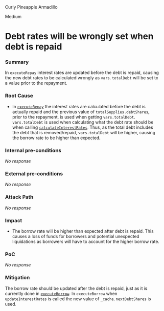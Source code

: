 Curly Pineapple Armadillo

Medium

# Debt rates will be wrongly set when debt is repaid

### Summary

In `executeRepay` interest rates are updated before the debt is repaid, causing the new debt rates to be calculated wrongly as `vars.totalDebt` will be set to a value prior to the repayment.

### Root Cause

- In [`executeRepay`](https://github.com/sherlock-audit/2024-06-new-scope/blob/c8300e73f4d751796daad3dadbae4d11072b3d79/zerolend-one/contracts/core/pool/logic/BorrowLogic.sol#L117) the interest rates are calculated before the debt is actually repaid and the previous value of `totalSupplies.debtShares`, prior to the repayment, is used when getting `vars.totalDebt`. `vars.totalDebt` is used when calculating what the debt rate should be when calling [`calculateInterestRates`](https://github.com/sherlock-audit/2024-06-new-scope/blob/c8300e73f4d751796daad3dadbae4d11072b3d79/zerolend-one/contracts/core/pool/logic/ReserveLogic.sol#L161). Thus, as the total debt includes the debt that is removed/repaid, `vars.totalDebt` will be higher, causing the borrow rate to be higher than expected.

### Internal pre-conditions

_No response_

### External pre-conditions

_No response_

### Attack Path

_No response_

### Impact

- The borrow rate will be higher than expected after debt is repaid. This causes a loss of funds for borrowers and potential unexpected liquidations as borrowers will have to account for the higher borrow rate.

### PoC

_No response_

### Mitigation

The borrow rate should be updated after the debt is repaid, just as it is currently done in [`executeBorrow`](https://github.com/sherlock-audit/2024-06-new-scope/blob/c8300e73f4d751796daad3dadbae4d11072b3d79/zerolend-one/contracts/core/pool/logic/BorrowLogic.sol#L51). In `executeBorrow` when `updateInterestRates` is called the new value of `_cache.nextDebtShares` is used.